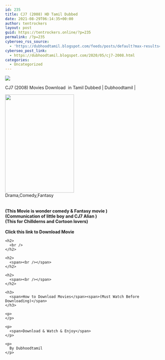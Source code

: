 ```yaml
---
id: 235
title: CJ7 (2008) HD Tamil Dubbed
date: 2021-08-29T06:14:35+00:00
author: tentrockers
layout: post
guid: https://tentrockers.online/?p=235
permalink: /?p=235
cyberseo_rss_source:
  - 'https://dubhoodtamil.blogspot.com/feeds/posts/default?max-results=150&start-index=301'
cyberseo_post_link:
  - https://dubhoodtamil.blogspot.com/2020/05/cj7-2008.html
categories:
  - Uncategorized
---
```

<div class="media_block">
  <img src="https://1.bp.blogspot.com/-eBhEUlPcouw/XqwSy9V07tI/AAAAAAAAA9o/dOYQtOkwm0o5bJC0aQ2b0lASuvK0PU92ACNcBGAsYHQ/s72-c/images%2B%252822%2529.jpeg" class="media_thumbnail" />
</div>

<div dir="ltr" trbidi="on" readability="6.1030150753769">
  <p>
    CJ7 (2008) Movies Download&nbsp; in Tamil Dubbed | Dubhoodtamil |
  </p>
  
  <div class="separator">
    <a href="https://1.bp.blogspot.com/-eBhEUlPcouw/XqwSy9V07tI/AAAAAAAAA9o/dOYQtOkwm0o5bJC0aQ2b0lASuvK0PU92ACNcBGAsYHQ/s1600/images%2B%252822%2529.jpeg" imageanchor="1"><img loading="lazy" border="0" data-original-height="661" data-original-width="464" height="320" src="https://1.bp.blogspot.com/-eBhEUlPcouw/XqwSy9V07tI/AAAAAAAAA9o/dOYQtOkwm0o5bJC0aQ2b0lASuvK0PU92ACNcBGAsYHQ/s320/images%2B%252822%2529.jpeg" width="224" /></a>
  </div>
  
  <div>
    <span>Drama,Comedy,Fantasy</span><br /><span><br /></span><br /> <span><b>(This Movie is wonder comedy & Fantasy movie )</b></span><br /><span><b>(Communication of little boy and CJ7 Alian )</b></span><br /><span><b>(This for Chillderns and Cortoon lovers)</b></span>
  </div>
  
  <div>
    <br /><span><b>Click this link to Download Movie</b></span></p> 
    
    <h2>
      <br />
    </h2>
    
    <h2>
      <span><br /></span>
    </h2>
    
    <h2>
      <span><br /></span>
    </h2>
    
    <h3>
      <span>How to Download Movies</span><span>(Must Watch Before Downloading)</span>
    </h3>
    
    <p>
    </p>
    
    <p>
      <span>Download & Watch & Enjoy</span>
    </p>
    
    <p>
      By Dubhoodtamil
    </p>
  </div>
</div>